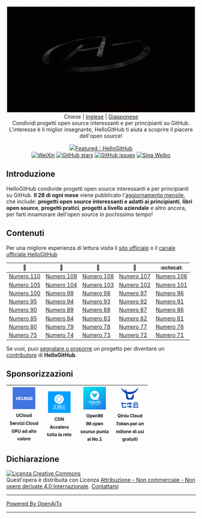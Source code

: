<p align="center">
  <img src="https://raw.githubusercontent.com/521xueweihan/img_logo/master/logo/readme.gif"/>
  <br>Cinese | <a href="README_en.md">Inglese</a> | <a href="README_ja.md">Giapponese</a>
  <br>Condividi progetti open source interessanti e per principianti su GitHub.
  <br>L'interesse è il miglior insegnante, HelloGitHub ti aiuta a scoprire il piacere dell'open source!
</p>

<p align="center">
  <a href="https://hellogithub.com/repository/d4aae58ddbf34f0799bf3e8f965e0d70" target="_blank"><img src="https://abroad.hellogithub.com/v1/widgets/recommend.svg?rid=d4aae58ddbf34f0799bf3e8f965e0d70&claim_uid=8MKvZoxaWt" alt="Featured｜HelloGitHub" style="width: 250px; height: 54px;" width="250" height="54" /></a><br>
  <a href="https://raw.githubusercontent.com/521xueweihan/img_logo/master/logo/weixin.png"><img src="https://img.shields.io/badge/Talk-%E5%BE%AE%E4%BF%A1%E7%BE%A4-brightgreen.svg?style=popout-square" alt="WeiXin"></a>
  <a href="https://github.com/521xueweihan/HelloGitHub/stargazers"><img src="https://img.shields.io/github/stars/521xueweihan/HelloGitHub.svg?style=popout-square" alt="GitHub stars"></a>
  <a href="https://github.com/521xueweihan/HelloGitHub/issues"><img src="https://img.shields.io/github/issues/521xueweihan/HelloGitHub.svg?style=popout-square" alt="GitHub issues"></a>
    <a href="https://weibo.com/hellogithub"><img src="https://img.shields.io/badge/%E6%96%B0%E6%B5%AA-Weibo-red.svg?style=popout-square" alt="Sina Weibo"></a>
</p>

## Introduzione

HelloGitHub condivide progetti open source interessanti e per principianti su GitHub. **Il 28 di ogni mese** viene pubblicato l'[aggiornamento mensile](https://mp.weixin.qq.com/mp/appmsgalbum?__biz=MzA5MzYyNzQ0MQ==&action=getalbum&album_id=1331197538447310849#wechat_redirect), che include: **progetti open source interessanti e adatti ai principianti**, **libri open source**, **progetti pratici**, **progetti a livello aziendale** e altro ancora, per farti innamorare dell'open source in pochissimo tempo!

## Contenuti
Per una migliore esperienza di lettura visita il [sito ufficiale](https://hellogithub.com/) o il [canale ufficiale HelloGitHub](https://cdn.jsdelivr.net/gh/521xueweihan/img_logo@main/logo/weixin.png)

| :card_index: | :jack_o_lantern: | :beer: | :fish_cake: | :octocat: |
| ------- | ----- | ------------ | ------ | --------- |
| [Numero 110](/content/HelloGitHub110.md) | [Numero 109](/content/HelloGitHub109.md) | [Numero 108](/content/HelloGitHub108.md) | [Numero 107](/content/HelloGitHub107.md) | [Numero 106](/content/HelloGitHub106.md) |
| [Numero 105](/content/HelloGitHub105.md) | [Numero 104](/content/HelloGitHub104.md) | [Numero 103](/content/HelloGitHub103.md) | [Numero 102](/content/HelloGitHub102.md) | [Numero 101](/content/HelloGitHub101.md) |
| [Numero 100](/content/HelloGitHub100.md) | [Numero 99](/content/HelloGitHub99.md) | [Numero 98](/content/HelloGitHub98.md) | [Numero 97](/content/HelloGitHub97.md) | [Numero 96](/content/HelloGitHub96.md) |
| [Numero 95](/content/HelloGitHub95.md) | [Numero 94](/content/HelloGitHub94.md) | [Numero 93](/content/HelloGitHub93.md) | [Numero 92](/content/HelloGitHub92.md) | [Numero 91](/content/HelloGitHub91.md) |
| [Numero 90](/content/HelloGitHub90.md) | [Numero 89](/content/HelloGitHub89.md) | [Numero 88](/content/HelloGitHub88.md) | [Numero 87](/content/HelloGitHub87.md) | [Numero 86](/content/HelloGitHub86.md) |
| [Numero 85](/content/HelloGitHub85.md) | [Numero 84](/content/HelloGitHub84.md) | [Numero 83](/content/HelloGitHub83.md) | [Numero 82](/content/HelloGitHub82.md) | [Numero 81](/content/HelloGitHub81.md) |
| [Numero 80](/content/HelloGitHub80.md) | [Numero 79](/content/HelloGitHub79.md) | [Numero 78](/content/HelloGitHub78.md) | [Numero 77](/content/HelloGitHub77.md) | [Numero 76](/content/HelloGitHub76.md) |
| [Numero 75](/content/HelloGitHub75.md) | [Numero 74](/content/HelloGitHub74.md) | [Numero 73](/content/HelloGitHub73.md) | [Numero 72](/content/HelloGitHub72.md) | [Numero 71](/content/HelloGitHub71.md) |


Se vuoi, puoi [segnalare o proporre](https://hellogithub.com/periodical) un progetto per diventare un [contributore](https://github.com/521xueweihan/HelloGitHub/blob/master/content/contributors.md) di **HelloGitHub**.

## Sponsorizzazioni


<table>
  <thead>
    <tr>
      <th align="center" style="width: 80px;">
        <a href="https://www.compshare.cn/?utm_term=logo&utm_campaign=hellogithub&utm_source=otherdsp&utm_medium=display&ytag=logo_hellogithub_otherdsp_display">
          <img src="https://raw.githubusercontent.com/521xueweihan/img_logo/master/logo/ucloud.png" width="60px"><br>
          <sub>UCloud</sub><br>
          <sub>Servizi Cloud GPU ad alto valore</sub>
        </a>
      </th>
      <th align="center" style="width: 80px;">
        <a href="https://www.upyun.com/?from=hellogithub">
          <img src="https://raw.githubusercontent.com/521xueweihan/img_logo/master/logo/upyun.png" width="60px"><br>
          <sub>CDN</sub><br>
          <sub>Accelera tutta la rete</sub>
        </a>
      </th>
      <th align="center" style="width: 80px;">
        <a href="https://github.com/OpenIMSDK/Open-IM-Server">
          <img src="https://raw.githubusercontent.com/521xueweihan/img_logo/master/logo/im.png" width="60px"><br>
          <sub>OpenIM</sub><br>
          <sub>IM open source punta al No.1</sub>
        </a>
      </th>
      <th align="center" style="width: 80px;">
        <a href="https://www.qiniu.com/?utm_source=hello">
          <img src="https://raw.githubusercontent.com/521xueweihan/img_logo/master/logo/qiniu.jpg" width="60px"><br>
          <sub>Qiniu Cloud</sub><br>
          <sub>Token per un milione di usi gratuiti</sub>
        </a>
      </th>
    </tr>
  </thead>
</table>


## Dichiarazione

<a rel="license" href="https://creativecommons.org/licenses/by-nc-nd/4.0/deed.zh"><img alt="Licenza Creative Commons" style="border-width: 0" src="https://licensebuttons.net/l/by-nc-nd/4.0/88x31.png"></a><br>Quest'opera è distribuita con Licenza <a rel="license" href="https://creativecommons.org/licenses/by-nc-nd/4.0/deed.zh">Attribuzione - Non commerciale - Non opere derivate 4.0 Internazionale</a>. <a href="mailto:595666367@qq.com">Contattami</a>



---


[Powered By OpenAiTx](https://github.com/OpenAiTx/OpenAiTx)


---